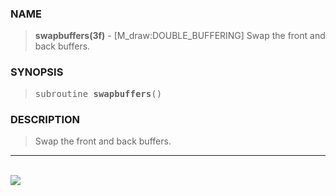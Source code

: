 <?
<body>
  <a name="top" id="top"></a>
  <div id="Container">
    <div id="Content">
      <div class="c378">
      </div><a name="0"></a>
      <h3><a name="0">NAME</a></h3>
      <blockquote>
        <b>swapbuffers(3f)</b> - [M_draw:DOUBLE_BUFFERING] Swap the front and back buffers. <b></b>
      </blockquote><a name="contents" id="contents"></a>
      <h3><a name="3">SYNOPSIS</a></h3>
      <blockquote>
        <pre>
subroutine <b>swapbuffers</b>()
</pre>
      </blockquote><a name="2"></a>
      <h3><a name="2">DESCRIPTION</a></h3>
      <blockquote>
        Swap the front and back buffers.
      </blockquote>
      <hr />
      <br />
      <div class="c378"><img src="../images/swapbuffers.3m_draw.gif" /></div>
    </div>
  </div>
</body>
